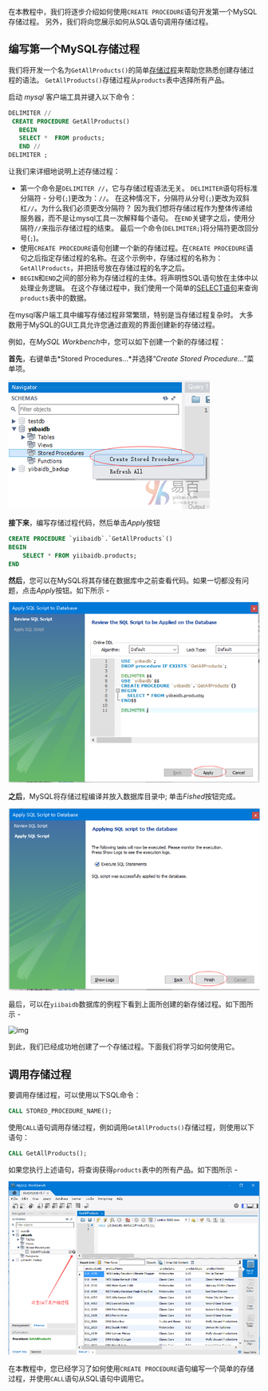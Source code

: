在本教程中，我们将逐步介绍如何使用`CREATE PROCEDURE`语句开发第一个MySQL存储过程。 另外，我们将向您展示如何从SQL语句调用存储过程。

## 编写第一个MySQL存储过程

我们将开发一个名为`GetAllProducts()`的简单[存储过程](http://www.yiibai.com/introduction-to-sql-stored-procedures.html)来帮助您熟悉创建存储过程的语法。 `GetAllProducts()`存储过程从`products`表中选择所有产品。

启动 *mysql* 客户端工具并键入以下命令：

```sql
DELIMITER //
 CREATE PROCEDURE GetAllProducts()
   BEGIN
   SELECT *  FROM products;
   END //
DELIMITER ;
```

让我们来详细地说明上述存储过程：

- 第一个命令是`DELIMITER //`，它与存储过程语法无关。 `DELIMITER`语句将标准分隔符 - 分号(`;`)更改为：`//`。 在这种情况下，分隔符从分号(`;`)更改为双斜杠`//`。为什么我们必须更改分隔符？ 因为我们想将存储过程作为整体传递给服务器，而不是让mysql工具一次解释每个语句。 在`END`关键字之后，使用分隔符`//`来指示存储过程的结束。 最后一个命令(`DELIMITER;`)将分隔符更改回分号(`;`)。
- 使用`CREATE PROCEDURE`语句创建一个新的存储过程。在`CREATE PROCEDURE`语句之后指定存储过程的名称。在这个示例中，存储过程的名称为：`GetAllProducts`，并把括号放在存储过程的名字之后。
- `BEGIN`和`END`之间的部分称为存储过程的主体。将声明性SQL语句放在主体中以处理业务逻辑。 在这个存储过程中，我们使用一个简单的[SELECT语句](http://www.yiibai.com/mysql/select-statement-query-data.html)来查询`products`表中的数据。

在mysql客户端工具中编写存储过程非常繁琐，特别是当存储过程复杂时。 大多数用于MySQL的GUI工具允许您通过直观的界面创建新的存储过程。

例如，在*MySQL Workbench*中，您可以如下创建一个新的存储过程：

**首先**，右键单击*Stored Procedures…*并选择“*Create Stored Procedure…*”菜单项。

![img](../images/317110813_81187.png)

**接下来**，编写存储过程代码，然后单击*Apply*按钮

```sql
CREATE PROCEDURE `yiibaidb`.`GetAllProducts`()
BEGIN
    SELECT * FROM yiibaidb.products;
END
```

**然后**，您可以在MySQL将其存储在数据库中之前查看代码。如果一切都没有问题，点击*Apply*按钮。如下所示 -

![img](../images/878110827_59307.png)

**之后**，MySQL将存储过程编译并放入数据库目录中; 单击*Fished*按钮完成。

![img](../images/187110828_59329.png)

最后，可以在`yiibaidb`数据库的例程下看到上面所创建的新存储过程。如下图所示 -

![img](http://www.yiibai.com/uploads/images/201707/3107/341110830_49828.png)

到此，我们已经成功地创建了一个存储过程。下面我们将学习如何使用它。

## 调用存储过程

要调用存储过程，可以使用以下SQL命令：

```sql
CALL STORED_PROCEDURE_NAME();
```

使用`CALL`语句调用存储过程，例如调用`GetAllProducts()`存储过程，则使用以下语句：

```sql
CALL GetAllProducts();
```

如果您执行上述语句，将查询获得`products`表中的所有产品。如下图所示 -

![img](../images/226110838_14953.png)

在本教程中，您已经学习了如何使用`CREATE PROCEDURE`语句编写一个简单的存储过程，并使用`CALL`语句从SQL语句中调用它。